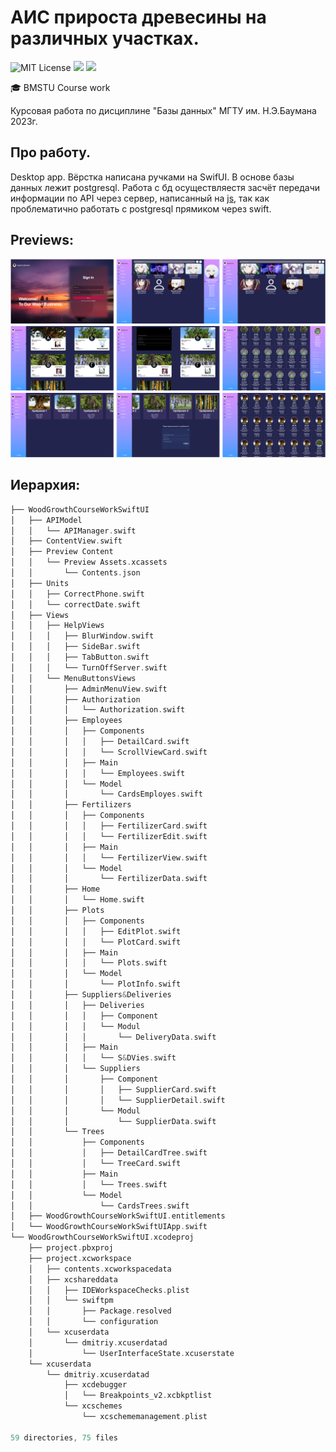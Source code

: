 # АИС прироста древесины на различных участках.
<img src="https://img.shields.io/github/license/mightyK1ngRichard/IU5?color=brightgreen" alt="MIT License"/> <img src="https://img.shields.io/badge/language-SwiftUI-red.svg"/> <img src="https://img.shields.io/badge/language-postgresql-blue.svg"/>

🎓 BMSTU Course work

Курсовая работа по дисциплине "Базы данных" МГТУ им. Н.Э.Баумана 2023г.

## Про работу. 
Desktop app. Вёрстка написана ручками на SwifUI.
В основе базы данных лежит postgresql. Работа с бд осуществляестя засчёт передачи информации по API через сервер, написанный на [js](https://github.com/mightyK1ngRichard/APIServer), так как проблематично работать с postgresql прямиком через swift.

## Previews:
<img class="authorization" src="https://github.com/mightyK1ngRichard/WoodGrowthCourseWorkSwiftUI/blob/main/Previews/Preview.png" width="1000"/>

## Иерархия:
```swift
├── WoodGrowthCourseWorkSwiftUI
│   ├── APIModel
│   │   └── APIManager.swift
│   ├── ContentView.swift
│   ├── Preview Content
│   │   └── Preview Assets.xcassets
│   │       └── Contents.json
│   ├── Units
│   │   ├── CorrectPhone.swift
│   │   └── correctDate.swift
│   ├── Views
│   │   ├── HelpViews
│   │   │   ├── BlurWindow.swift
│   │   │   ├── SideBar.swift
│   │   │   ├── TabButton.swift
│   │   │   └── TurnOffServer.swift
│   │   └── MenuButtonsViews
│   │       ├── AdminMenuView.swift
│   │       ├── Authorization
│   │       │   └── Authorization.swift
│   │       ├── Employees
│   │       │   ├── Components
│   │       │   │   ├── DetailCard.swift
│   │       │   │   └── ScrollViewCard.swift
│   │       │   ├── Main
│   │       │   │   └── Employees.swift
│   │       │   └── Model
│   │       │       └── CardsEmployes.swift
│   │       ├── Fertilizers
│   │       │   ├── Components
│   │       │   │   ├── FertilizerCard.swift
│   │       │   │   └── FertilizerEdit.swift
│   │       │   ├── Main
│   │       │   │   └── FertilizerView.swift
│   │       │   └── Model
│   │       │       └── FertilizerData.swift
│   │       ├── Home
│   │       │   └── Home.swift
│   │       ├── Plots
│   │       │   ├── Components
│   │       │   │   ├── EditPlot.swift
│   │       │   │   └── PlotCard.swift
│   │       │   ├── Main
│   │       │   │   └── Plots.swift
│   │       │   └── Model
│   │       │       └── PlotInfo.swift
│   │       ├── Suppliers&Deliveries
│   │       │   ├── Deliveries
│   │       │   │   ├── Component
│   │       │   │   └── Modul
│   │       │   │       └── DeliveryData.swift
│   │       │   ├── Main
│   │       │   │   └── S&DVies.swift
│   │       │   └── Suppliers
│   │       │       ├── Component
│   │       │       │   ├── SupplierCard.swift
│   │       │       │   └── SupplierDetail.swift
│   │       │       └── Modul
│   │       │           └── SupplierData.swift
│   │       └── Trees
│   │           ├── Components
│   │           │   ├── DetailCardTree.swift
│   │           │   └── TreeCard.swift
│   │           ├── Main
│   │           │   └── Trees.swift
│   │           └── Model
│   │               └── CardsTrees.swift
│   ├── WoodGrowthCourseWorkSwiftUI.entitlements
│   └── WoodGrowthCourseWorkSwiftUIApp.swift
└── WoodGrowthCourseWorkSwiftUI.xcodeproj
    ├── project.pbxproj
    ├── project.xcworkspace
    │   ├── contents.xcworkspacedata
    │   ├── xcshareddata
    │   │   ├── IDEWorkspaceChecks.plist
    │   │   └── swiftpm
    │   │       ├── Package.resolved
    │   │       └── configuration
    │   └── xcuserdata
    │       └── dmitriy.xcuserdatad
    │           └── UserInterfaceState.xcuserstate
    └── xcuserdata
        └── dmitriy.xcuserdatad
            ├── xcdebugger
            │   └── Breakpoints_v2.xcbkptlist
            └── xcschemes
                └── xcschememanagement.plist

59 directories, 75 files
```
